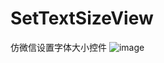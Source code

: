 # SetTextSizeView
仿微信设置字体大小控件
![image](https://github.com/aijie1712/SetTextSizeView/blob/master/gif/GIF.gif)
